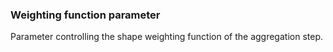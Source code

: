 ### Weighting function parameter
Parameter controlling the shape weighting function of the aggregation step.

